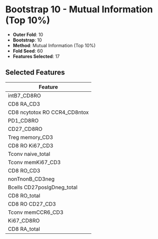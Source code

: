 # Bootstrap 10 - Mutual Information (Top 10%)

- **Outer Fold**: 10
- **Bootstrap**: 10
- **Method**: Mutual Information (Top 10%)
- **Fold Seed**: 60
- **Features Selected**: 17

## Selected Features

| Feature |
|---------|
| intB7_CD8RO |
| CD8 RA_CD3 |
| CD8 ncytotox RO CCR4_CD8ntox |
| PD1_CD8RO |
| CD27_CD8RO |
| Treg memory_CD3 |
| CD8  RO Ki67_CD3 |
| Tconv naive_total |
| Tconv memKi67_CD3 |
| CD8 RO_CD3 |
| nonTnonB_CD3neg |
| Bcells CD27posIgDneg_total |
| CD8 RO_total |
| CD8 RO CD27_CD3 |
| Tconv memCCR6_CD3 |
| Ki67_CD8RO |
| CD8 RA_total |
